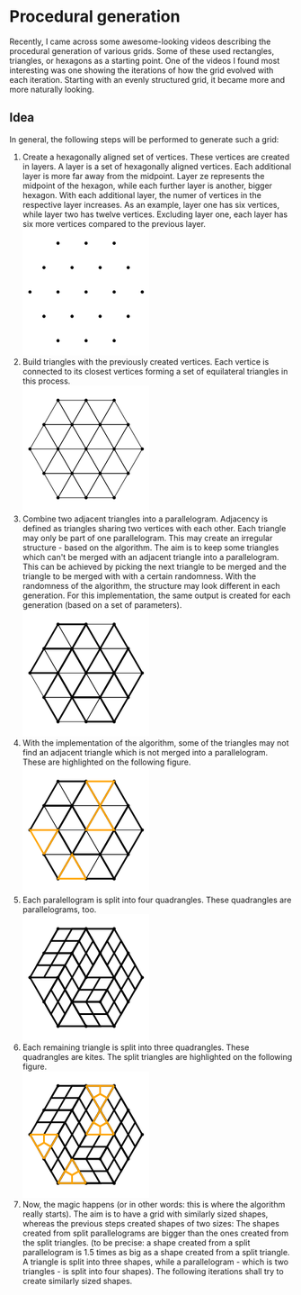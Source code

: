 # Procedural generation

Recently, I came across some awesome-looking videos describing the procedural generation of various grids. Some of these used rectangles, triangles, or hexagons as a starting point. One of the videos I found most interesting was one showing the iterations of how the grid evolved with each iteration. Starting with an evenly structured grid, it became more and more naturally looking. 

## Idea

In general, the following steps will be performed to generate such a grid:

1. Create a hexagonally aligned set of vertices. These vertices are created in layers. A layer is a set of hexagonally aligned vertices. Each additional layer is more far away from the midpoint. Layer ze represents the midpoint of the hexagon, while each further layer is 
   another, bigger hexagon. With each additional layer, the numer of vertices in the respective layer increases. As an example, layer one has six vertices, while layer two has twelve vertices. Excluding layer one, each layer has six more vertices compared to the previous layer.     
   ![Set of hexagonally aligned vertices in a set of layers](/example/010_vertices.png "Set of hexagonally aligned vertices in a set of layers")  
2. Build triangles with the previously created vertices. Each vertice is connected to its closest vertices forming a set of equilateral triangles in this process.    
   ![Triangles connecting the previously created vertices](/example/010_triangles.png "Triangles connecting the previously created vertices")  
3. Combine two adjacent triangles into a parallelogram. Adjacency is defined as triangles sharing two vertices with each other. Each triangle may only be part of one parallelogram. This may create an irregular structure - based on the algorithm. The aim is to keep some triangles which can't be merged with an adjacent triangle into a parallelogram. This can be achieved by picking the next triangle to be merged and the triangle to be merged with with a certain randomness. With the randomness of the algorithm, the structure may look different in each generation. For this implementation, the same output is created for each generation (based on a set of parameters).     
   ![Parallelograms merging two triangles](/example/010_parallelogram.png "Parallelograms merging two triangles") 
4. With the implementation of the algorithm, some of the triangles may not find an adjacent triangle which is not merged into a parallelogram. These are highlighted on the following figure.     
    ![Unmerged triangles highlighted in orange color](/example/010_unmerged.png "Unmerged triangles highlighted in orange color") 
5. Each paralellogram is split into four quadrangles. These quadrangles are parallelograms, too.  
    ![Split parallelograms into 4 same-sized shapes](/example/010_patch-1.png "Split parallelograms into 4 same-sized shapes") 
6. Each remaining triangle is split into three quadrangles. These quadrangles are kites. The split triangles are highlighted on the following figure.      
   ![Split unmerged triangles into 3 same-sized shapes](/example/010_patch-2.png "Split unmerged triangles into 3 same-sized shapes")
7. Now, the magic happens (or in other words: this is where the algorithm really starts). The aim is to have a grid with similarly sized shapes, whereas the previous steps created shapes of two sizes: The shapes created from split parallelograms are bigger than the ones created from the split triangles. (to be precise: a shape created from a split parallelogram is 1.5 times as big as a shape created from a split triangle. A triangle is split into three shapes, while a parallelogram - which is two triangles - is split into four shapes).
   The following iterations shall try to create similarly sized shapes.  
